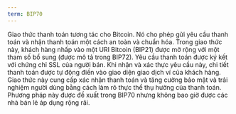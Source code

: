 ```yaml
---
term: BIP70
---
```


Giao thức thanh toán tương tác cho Bitcoin. Nó cho phép gửi yêu cầu thanh toán và nhận thanh toán một cách an toàn và chuẩn hóa. Trong giao thức này, khách hàng nhấp vào một URI Bitcoin (BIP21) được mở rộng với một tham số bổ sung (được mô tả trong BIP72). Yêu cầu thanh toán được ký kết với chứng chỉ SSL của người bán. Khi nhận và xác thực yêu cầu này, chi tiết thanh toán được tự động điền vào giao diện giao dịch ví của khách hàng. Giao thức này cung cấp xác nhận thanh toán và tăng cường bảo mật và trải nghiệm người dùng bằng cách làm rõ thực thể thụ hưởng của thanh toán. Phương pháp này được đề xuất trong BIP70 nhưng không bao giờ được các nhà bán lẻ áp dụng rộng rãi.